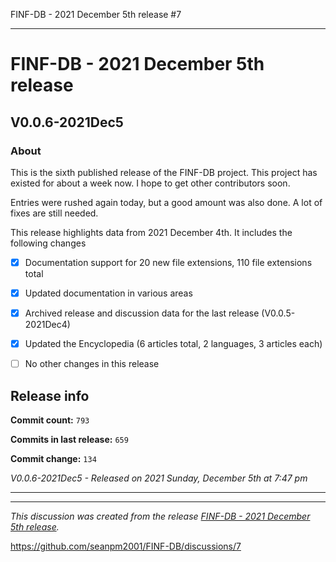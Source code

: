 FINF-DB - 2021 December 5th release #7


***

# FINF-DB - 2021 December 5th release

## V0.0.6-2021Dec5

### About

This is the sixth published release of the FINF-DB project. This project has existed for about a week now. I hope to get other contributors soon.

Entries were rushed again today, but a good amount was also done. A lot of fixes are still needed.

<!-- NEW 2021 DECEMBER 3RD
New

security file
Sitemap
robots.txt
Workflow support
12 new file extensions
New documentation

!-->

This release highlights data from 2021 December 4th. It includes the following changes

- [x] Documentation support for 20 new file extensions, 110 file extensions total

<!--
- [x] Added support for Tango Desktop and Nuvola icons
!-->

<!--
- [x] Documentation support for 1 special file type

- [x] Documentation support for 1 file system type

- [x] Documentation support for 1 Shebang/Hashpling type

- [x] 4 Basic stylesheets in CSS and Less

- [x] Decent starter documentation in English and Esperanto

- [x] All the default generated files from seanpm2001/Template_Other_V7

- [x] Support for GitHub discussions

- [x] 1 archived GitHub discussion

- [x] A project logo

- [x] Project language files (7x)
!-->

- [x] Updated documentation in various areas

- [x] Archived release and discussion data for the last release (V0.0.5-2021Dec4)

- [x] Updated the Encyclopedia (6 articles total, 2 languages, 3 articles each)

- [ ] No other changes in this release

## Release info

**Commit count:** `793`

**Commits in last release:** `659`

**Commit change:** `134`

_V0.0.6-2021Dec5 - Released on 2021 Sunday, December 5th at 7:47 pm_

***


<hr /><em>This discussion was created from the release <a href='https://github.com/seanpm2001/FINF-DB/releases/tag/V0.0.6-2021Dec5'>FINF-DB - 2021 December 5th release</a>.</em>

https://github.com/seanpm2001/FINF-DB/discussions/7

